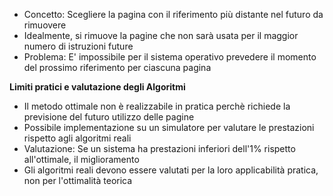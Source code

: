 - Concetto: Scegliere la pagina con il riferimento più distante nel futuro da rimuovere
- Idealmente, si rimuove la pagine che non sarà usata per il maggior numero di istruzioni future
- Problema: E' impossibile per il sistema operativo prevedere il momento del prossimo riferimento per ciascuna pagina

**Limiti pratici e valutazione degli Algoritmi**
- Il metodo ottimale non è realizzabile in pratica perchè richiede la previsione del futuro utilizzo delle pagine
- Possibile implementazione su un simulatore per valutare le prestazioni rispetto agli algoritmi reali
- Valutazione: Se un sistema ha prestazioni inferiori dell'1% rispetto all'ottimale, il miglioramento
- Gli algoritmi reali devono essere valutati per la loro applicabilità pratica, non per l'ottimalità teorica

